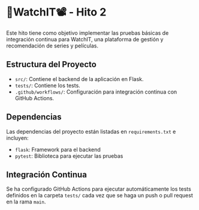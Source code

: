 # 🍿WatchIT📽️ - Hito 2

Este hito tiene como objetivo implementar las pruebas básicas de integración continua para WatchIT, una plataforma de gestión y recomendación de series y películas.

## Estructura del Proyecto

- `src/`: Contiene el backend de la aplicación en Flask.
- `tests/`: Contiene los tests.
- `.github/workflows/`: Configuración para integración continua con GitHub Actions.

## Dependencias

Las dependencias del proyecto están listadas en `requirements.txt` e incluyen:

- `flask`: Framework para el backend
- `pytest`: Biblioteca para ejecutar las pruebas

## Integración Continua

Se ha configurado GitHub Actions para ejecutar automáticamente los tests definidos en la carpeta `tests/` cada vez que se haga un push o pull request en la rama `main`.
